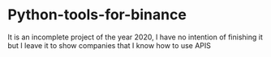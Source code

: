 # Python-tools-for-binance
It is an incomplete project of the year 2020, I have no intention of finishing it but I leave it to show companies that I know how to use APIS
